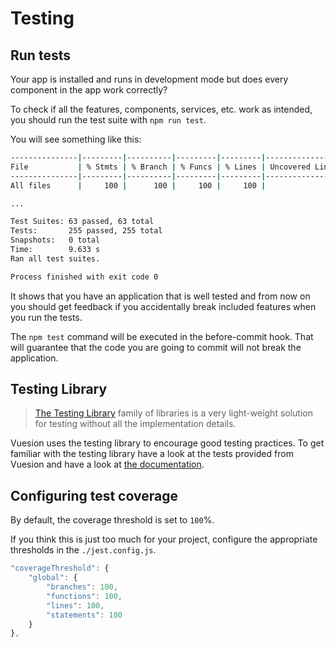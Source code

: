 # Testing

## Run tests

Your app is installed and runs in development mode but does every component in the app work correctly?

To check if all the features, components, services, etc. work as intended, you should run the test suite
with `npm run test`.

You will see something like this:

```bash
---------------|---------|----------|---------|---------|-------------------
File           | % Stmts | % Branch | % Funcs | % Lines | Uncovered Line #s 
---------------|---------|----------|---------|---------|-------------------
All files      |     100 |      100 |     100 |     100 |   

...

Test Suites: 63 passed, 63 total
Tests:       255 passed, 255 total
Snapshots:   0 total
Time:        9.633 s
Ran all test suites.

Process finished with exit code 0
```

It shows that you have an application that is well tested and from now on
you should get feedback if you accidentally break included features when you run the tests.

The `npm test` command will be executed in the before-commit hook.
That will guarantee that the code you are going to commit will not break the application.

## Testing Library

> [The Testing Library](https://testing-library.com/docs/vue-testing-library/intro) family of libraries is a very
> light-weight solution for testing without all the implementation details.

Vuesion uses the testing library to encourage good testing practices. To get familiar with the testing library
have a look at the tests provided from Vuesion and have a look
at [the documentation](https://testing-library.com/docs/vue-testing-library/intro).

## Configuring test coverage

By default, the coverage threshold is set to `100`%.

If you think this is just too much for your project, configure the appropriate thresholds in the `./jest.config.js`.

```js
"coverageThreshold": {
    "global": {
        "branches": 100, 
        "functions": 100, 
        "lines": 100, 
        "statements": 100
    }
},
```
